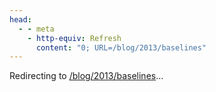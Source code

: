```yaml
---
head:
  - - meta
    - http-equiv: Refresh
      content: "0; URL=/blog/2013/baselines"
---
```


Redirecting to <a href="/blog/2013/baselines">/blog/2013/baselines</a>…